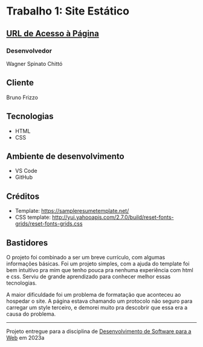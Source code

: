 # Trabalho 1: Site Estático

## [URL de Acesso à Página](https://treorai.github.io/ELC1090-2023A/T01%20-%20Site%20Est%C3%A1tico/)

### Desenvolvedor

Wagner Spinato Chittó

## Cliente

Bruno Frizzo

## Tecnologias

- HTML
- CSS

## Ambiente de desenvolvimento

- VS Code
- GitHub

## Créditos

- Template: <https://sampleresumetemplate.net/>
- CSS template: <http://yui.yahooapis.com/2.7.0/build/reset-fonts-grids/reset-fonts-grids.css>

## Bastidores

O projeto foi combinado a ser um breve currículo, com algumas informações básicas. Foi um projeto simples, com a ajuda do template foi bem intuitivo pra mim que tenho pouca pra nenhuma experiência com html e css. Serviu de grande aprendizado para conhecer melhor essas tecnologias.

A maior dificuldade foi um problema de formatação que aconteceu ao hospedar o site. A página estava chamando um protocolo não seguro para carregar um style terceiro, e demorei muito pra descobrir que essa era a causa do problema.

---
Projeto entregue para a disciplina de [Desenvolvimento de Software para a Web](http://github.com/andreainfufsm/elc1090-2023a) em 2023a
